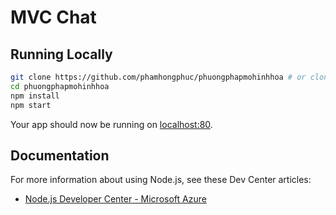 # MVC Chat


## Running Locally


```sh
git clone https://github.com/phamhongphuc/phuongphapmohinhhoa # or clone your own fork
cd phuongphapmohinhhoa
npm install
npm start
```

Your app should now be running on [localhost:80](http://localhost:80/).

## Documentation

For more information about using Node.js, see these Dev Center articles:

- [Node.js Developer Center - Microsoft Azure](https://azure.microsoft.com/en-us/develop/nodejs/)